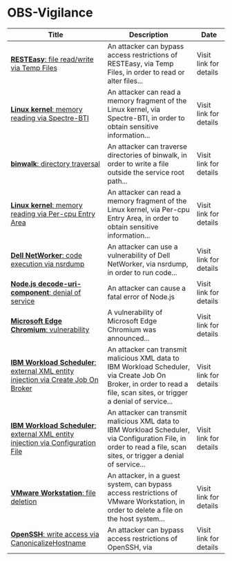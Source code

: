

# OBS-Vigilance

 |Title|Description|Date|
 |---|---|---|
 |[<a href="https://vigilance.fr/vulnerability/RESTEasy-file-read-write-via-Temp-Files-40455" class="noirorange"><b>RESTEasy</b>: file read/write via Temp Files</a>](https://vigilance.fr/vulnerability/RESTEasy-file-read-write-via-Temp-Files-40455)|An attacker can bypass access restrictions of RESTEasy, via Temp Files, in order to read or alter files...|Visit link for details|
 |[<a href="https://vigilance.fr/vulnerability/Linux-kernel-memory-reading-via-Spectre-BTI-40454" class="noirorange"><b>Linux kernel</b>: memory reading via Spectre-BTI</a>](https://vigilance.fr/vulnerability/Linux-kernel-memory-reading-via-Spectre-BTI-40454)|An attacker can read a memory fragment of the Linux kernel, via Spectre-BTI, in order to obtain sensitive information...|Visit link for details|
 |[<a href="https://vigilance.fr/vulnerability/binwalk-directory-traversal-40453" class="noirorange"><b>binwalk</b>: directory traversal</a>](https://vigilance.fr/vulnerability/binwalk-directory-traversal-40453)|An attacker can traverse directories of binwalk, in order to write a file outside the service root path...|Visit link for details|
 |[<a href="https://vigilance.fr/vulnerability/Linux-kernel-memory-reading-via-Per-cpu-Entry-Area-40452" class="noirorange"><b>Linux kernel</b>: memory reading via Per-cpu Entry Area</a>](https://vigilance.fr/vulnerability/Linux-kernel-memory-reading-via-Per-cpu-Entry-Area-40452)|An attacker can read a memory fragment of the Linux kernel, via Per-cpu Entry Area, in order to obtain sensitive information...|Visit link for details|
 |[<a href="https://vigilance.fr/vulnerability/Dell-NetWorker-code-execution-via-nsrdump-40451" class="noirorange"><b>Dell NetWorker</b>: code execution via nsrdump</a>](https://vigilance.fr/vulnerability/Dell-NetWorker-code-execution-via-nsrdump-40451)|An attacker can use a vulnerability of Dell NetWorker, via nsrdump, in order to run code...|Visit link for details|
 |[<a href="https://vigilance.fr/vulnerability/Node-js-decode-uri-component-denial-of-service-40450" class="noirorange"><b>Node.js decode-uri-component</b>: denial of service</a>](https://vigilance.fr/vulnerability/Node-js-decode-uri-component-denial-of-service-40450)|An attacker can cause a fatal error of Node.js |Visit link for details|
 |[<a href="https://vigilance.fr/vulnerability/Microsoft-Edge-Chromium-vulnerability-40448" class="noirorange"><b>Microsoft Edge Chromium</b>: vulnerability</a>](https://vigilance.fr/vulnerability/Microsoft-Edge-Chromium-vulnerability-40448)|A vulnerability of Microsoft Edge Chromium was announced...|Visit link for details|
 |[<a href="https://vigilance.fr/vulnerability/IBM-Workload-Scheduler-external-XML-entity-injection-via-Create-Job-On-Broker-40447" class="noirorange"><b>IBM Workload Scheduler</b>: external XML entity injection via Create Job On Broker</a>](https://vigilance.fr/vulnerability/IBM-Workload-Scheduler-external-XML-entity-injection-via-Create-Job-On-Broker-40447)|An attacker can transmit malicious XML data to IBM Workload Scheduler, via Create Job On Broker, in order to read a file, scan sites, or trigger a denial of service...|Visit link for details|
 |[<a href="https://vigilance.fr/vulnerability/IBM-Workload-Scheduler-external-XML-entity-injection-via-Configuration-File-40446" class="noirorange"><b>IBM Workload Scheduler</b>: external XML entity injection via Configuration File</a>](https://vigilance.fr/vulnerability/IBM-Workload-Scheduler-external-XML-entity-injection-via-Configuration-File-40446)|An attacker can transmit malicious XML data to IBM Workload Scheduler, via Configuration File, in order to read a file, scan sites, or trigger a denial of service...|Visit link for details|
 |[<a href="https://vigilance.fr/vulnerability/VMware-Workstation-file-deletion-40445" class="noirorange"><b>VMware Workstation</b>: file deletion</a>](https://vigilance.fr/vulnerability/VMware-Workstation-file-deletion-40445)|An attacker, in a guest system, can bypass access restrictions of VMware Workstation, in order to delete a file on the host system...|Visit link for details|
 |[<a href="https://vigilance.fr/vulnerability/OpenSSH-write-access-via-CanonicalizeHostname-40441" class="noirorange"><b>OpenSSH</b>: write access via CanonicalizeHostname</a>](https://vigilance.fr/vulnerability/OpenSSH-write-access-via-CanonicalizeHostname-40441)|An attacker can bypass access restrictions of OpenSSH, via |Visit link for details|
 